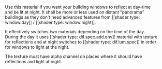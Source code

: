 Use this material if you want your building windows to reflect at day-time and be lit at night. It shall be more or less used on distant "panorama" buildings as they don't need advanced features from [[shader type: window.day]] / [[shader type: window.night]].

It effectively switches two materials depending on the time of the day. During the day it uses [[shader type: dif.spec.add.env]] material with texture for reflections and at night switches to [[shader type: dif.lum.spec]] in order for windows to light at the night. 

The texture must have alpha channel on places where it should have reflections and light at night.